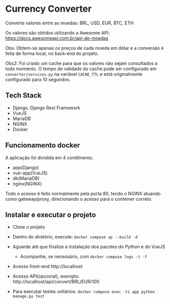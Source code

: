# Currency Converter

Converte valores entre as moedas: BRL, USD, EUR, BTC, ETH

Os valores são obtidos utilizando a Awesome API: https://docs.awesomeapi.com.br/api-de-moedas

Obs: Obtem-se apenas os preços de cada moeda em dólar e a conversão é feita de forma local, no back-end do projeto.

Obs2: Foi criado um cache para que os valores não sejam consultados a todo momento. O tempo de validade do cache pode ser configurado em ```converter/services.py``` na variável ```CACHE_TTL``` e está originalmente configurado para 10 segundos.

## Tech Stack

- Django, Django Rest Framework
- VueJS
- MariaDB
- NGINX
- Docker

## Funcionamento docker

A aplicação foi dividida em 4 contêineres:

- app(Django)
- vue-app(VueJS)
- db(MariaDB)
- nginx(NGINX)

Todo o acesso é feito normalmente pela porta 80, tendo o NGINX atuando como gateway/proxy, direcionando o acesso para o conteiner correto.

## Instalar e executar o projeto

- Clone o projeto

- Dentro do diretório, execute: ```docker compose up --build -d```

- Aguarde até que finalize a instalação dos pacotes do Python e do VueJS

  - Acompanhe, se necessário, com ```docker compose logs -t -f```

- Acesso front-end http://localhost

- Acesso API(opcional), exemplo: http://localhost/api/convert/BRL/EUR/100

- Para executar testes unitários: ```docker compose exec -ti app python manage.py test```